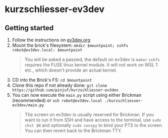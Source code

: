# kurzschliesser-ev3dev

## Getting started

 1) Follow the instructions on [ev3dev.org](https://www.ev3dev.org/docs/tutorials/connecting-to-the-internet-via-usb/)
 2) Mount the brick's filesystem: `mkdir $mountpoint; sshfs robot@ev3dev.local: $mountpoint`
    > You will be asked a passwd, the default on ev3dev is `maker`
    > `sshfs` requires the FUSE linux kernel module. It will not work on WSL 1 etc., which doesn't provide an actual kernel.
 3) CD into the Brick's FS: `cd $mountpoint`
 4) Clone this repo if not already done: `git clone https://github.com/pinjuf/kurzschliesser-ev3dev`
 5) You can now execute the `main.py` script using either Brickman (recommended) or `ssh robot@ev3dev.local ./kurzschliesser-ev3dev/main.py`
    > The screen on ev3dev is usually reserved for Brickman. If you want to run it from SSH and have access to the terminal, use `sudo chvt $N` and optionally `sudo conspy` to bind your PTS to the screen. You can then revert back to the Brickman TTY.
